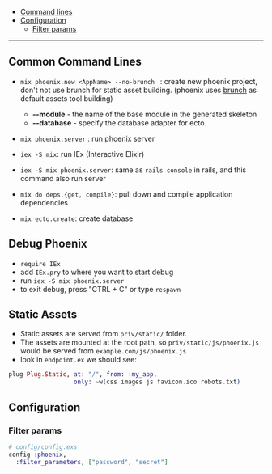 * [Command lines](#common-command-lines)
* [Configuration](#configuration)
  + [Filter params](#filter-params)



******

## Common Command Lines
- `mix phoenix.new <AppName> --no-brunch ` : create new phoenix project, don't not use brunch for static asset building.
(phoenix uses [brunch](http://brunch.io/) as default assets tool building)

  + **--module** - the name of the base module in the generated skeleton
  + **--database** - specify the database adapter for ecto.

- `mix phoenix.server` : run phoenix server
- `iex -S mix`: run IEx (Interactive Elixir)
- `iex -S mix phoenix.server`: same as `rails console` in rails, and this command also run server
- `mix do deps.{get, compile}`: pull down and compile application dependencies
- `mix ecto.create`: create database

## Debug Phoenix
- `require IEx`
- add `IEx.pry` to where you want to start debug
- run `iex -S mix phoenix.server`
- to exit debug, press "CTRL + C" or type `respawn`

## Static Assets
- Static assets are served from `priv/static/` folder.
- The assets are mounted at the root path, so
`priv/static/js/phoenix.js` would be served from `example.com/js/phoenix.js`
- look in `endpoint.ex` we should see:
```Elixir
plug Plug.Static, at: "/", from: :my_app,
                  only: ~w(css images js favicon.ico robots.txt)
```

## Configuration

### Filter params

  ```elixir
  # config/config.exs
  config :phoenix,
    :filter_parameters, ["password", "secret"]
  ```
